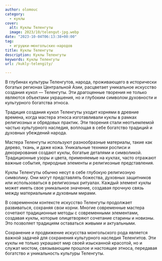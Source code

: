 ```yaml
---
author: olomouc
category:
  - куклы
cover:
  alt: Куклы Теленгуты
  image: 2023/10/telengut-jpg.webp
date: "2023-10-04T06:13:38+00:00"
tag:
  - игрушки-монгольских-народов
title: Куклы Теленгуты
description: Куклы Теленгуты
keywords: Куклы Теленгуты
url: /kukly-telengity/

---
```

В глубинах культуры Теленгутов, народа, проживающего в исторически богатых регионах Центральной Азии, расцветает уникальное искусство создания кукол — Теленгуты. Эти драгоценные творения не только являются объектами украшения, но и глубоким символом духовности и культурного богатства этноса.

Традиция создания кукол Теленгуты уходит корнями в древние времена, когда мастера этноса изготавливали куклы в рамках религиозных и обрядовых практик. Эти творения стали неотъемлемой частью культурного наследия, воплощая в себе богатство традиций и духовных убеждений народа.

Мастера Теленгуты используют разнообразные материалы, такие как дерево, ткань, и даже кожа. Уникальные техники росписи и декорирования создают куклы, богатые деталями и символикой. Традиционные узоры и цвета, применяемые на куклах, часто отражают важные события, природные элементы и религиозные представления.

Куклы Теленгуты обычно несут в себе глубокую религиозную символику. Они могут представлять божества, духовных защитников или использоваться в религиозных ритуалах. Каждый элемент куклы может иметь свое уникальное значение, создавая прочную связь между материальным и духовным мирами.

В современном контексте искусство Теленгуты продолжает развиваться, сохраняя свои корни. Многие современные мастера сочетают традиционные методы с современными элементами, создавая куклы, которые олицетворяют сочетание старины и новизны. Это позволяет традициям оставаться живыми и актуальными.

Сохранение и продвижение искусства монгольского рода является важной задачей для сохранения культурного наследия Теленгитов. Эти куклы не только украшают мир своей изысканной красотой, но и служат мостом, связывающим прошлое и настоящее этноса, передавая богатство и уникальность культуры Теленгуты.
